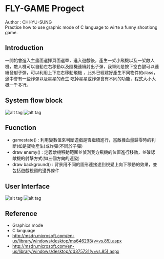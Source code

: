 # FLY-GAME Progect
Author : CHI-YU-SUNG\
Practice how to use graphic mode of C language to wirte a funny shootiong game.
## Introduction
一開始會進入主畫面選擇頁面選單，進入遊戲後，產生一架小飛機以及一架敵人機，敵人機可以自動左右移動以及隨機連續射出子彈，我軍則是按下空白鍵可以連續發射子彈，可以利用上下左右移動飛機 ，此外已經建好產生不同物件的class，途中會有一些炸彈以及星星的產生
吃掉星星或炸彈會有不同的功能，程式大小大概一千多行。

## System flow block
![alt tag](https://i.imgur.com/NFwxxvg.png)
![alt tag](https://i.imgur.com/W6hmB8p.png?1)

## Fucnction
* gamestate() : 利用變數值來判斷遊戲是否繼續進行，當敵機血量歸零時的判斷(如是寶物產生)或炸彈(不同於子彈)
* draw enemy() : 定義敵機移動範圍並偵測我方飛機的位置進行移動，並確認敵機的射擊方式(如三個方向的連發)
* draw background() : 背景用不同的圖形連接達到視覺上向下移動的效果，並包括遊戲視窗的邊界條件

## User Interface
![alt tag](https://i.imgur.com/fsF5zBY.png?3)
![alt tag](https://i.imgur.com/fRq5HS8.png?3)

## Reference
* Graphics mode
* C language
* http://msdn.microsoft.com/en-us/library/windows/desktop/ms646293(v=vs.85).aspx
* http://msdn.microsoft.com/en-us/library/windows/desktop/dd375731(v=vs.85).aspx
